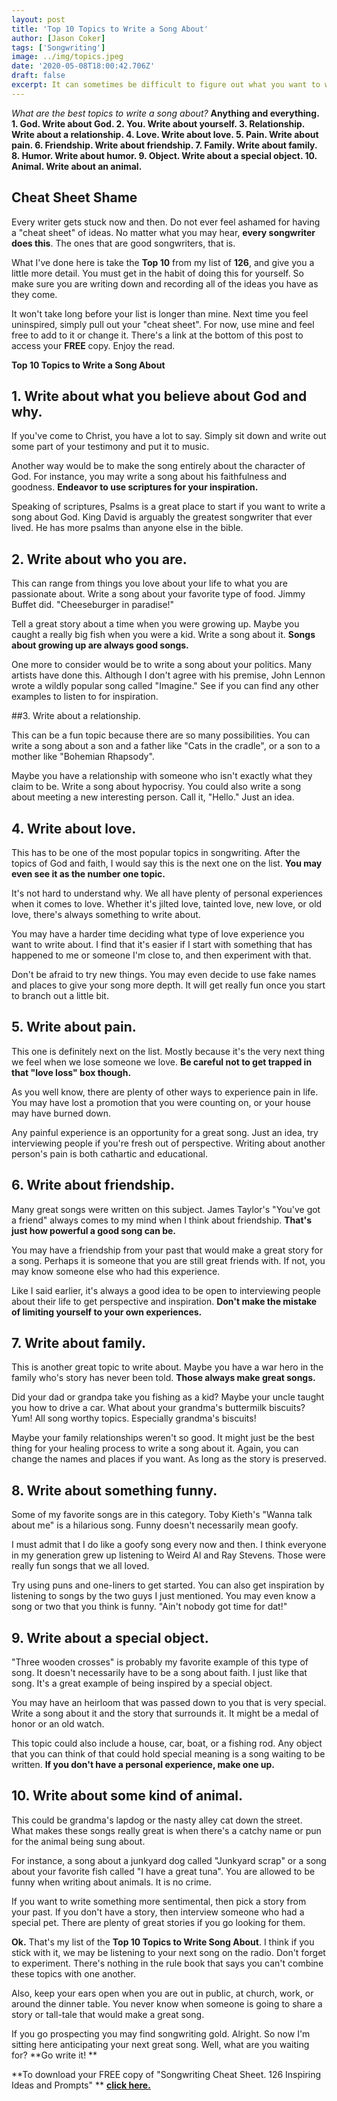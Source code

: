```yaml
---
layout: post
title: 'Top 10 Topics to Write a Song About'
author: [Jason Coker]
tags: ['Songwriting']
image: ../img/topics.jpeg
date: '2020-05-08T18:00:42.706Z'
draft: false
excerpt: It can sometimes be difficult to figure out what you want to write about. It's been nearly 25 years now, and I've gotten stuck more than a couple of times myself. So I have compiled a list of 10 great topics that have always helped me out of that quagmire. Use this list to write your next great song.
---
```



*What are the best topics to write a song about?* **Anything and everything. 1. God. Write about God. 2. You. Write about yourself. 3. Relationship. Write about a relationship. 4. Love. Write about love. 5. Pain. Write about pain. 6. Friendship. Write about friendship. 7. Family. Write about family. 8. Humor. Write about humor. 9. Object. Write about a special object. 10. Animal. Write about an animal.**

## Cheat Sheet Shame

Every writer gets stuck now and then. Do not ever feel ashamed for having a "cheat sheet" of ideas. No matter what you may hear, **every songwriter does this**. The ones that are good songwriters, that is.

What I've done here is take the **Top 10** from my list of **126**, and give you a little more detail. You must get in the habit of doing this for yourself. So make sure you are writing down and recording all of the ideas you have as they come.

It won't take long before your list is longer than mine. Next time you feel uninspired, simply pull out your "cheat sheet". For now, use mine and feel free to add to it or change it. There's a link at the bottom of this post to access your **FREE** copy. Enjoy the read.

**Top 10 Topics to Write a Song About**

## 1. Write about what you believe about God and why. 

If you've come to Christ, you have a lot to say. Simply sit down and write out some part of your testimony and put it to music.

Another way would be to make the song entirely about the character of God. For instance, you may write a song about his faithfulness and goodness. **Endeavor to use scriptures for your inspiration.**

Speaking of scriptures, Psalms is a great place to start if you want to write a song about God. King David is arguably the greatest songwriter that ever lived. He has more psalms than anyone else in the bible.

## 2. Write about who you are.

This can range from things you love about your life to what you are passionate about. Write a song about your favorite type of food. Jimmy Buffet did. "Cheeseburger in paradise!"

Tell a great story about a time when you were growing up. Maybe you caught a really big fish when you were a kid. Write a song about it. **Songs about growing up are always good songs.**

One more to consider would be to write a song about your politics. Many artists have done this. Although I don't agree with his premise, John Lennon wrote a wildly popular song called "Imagine." See if you can find any other examples to listen to for inspiration.

##3. Write about a relationship. 

This can be a fun topic because there are so many possibilities. You can write a song about a son and a father like "Cats in the cradle", or a son to a mother like "Bohemian Rhapsody".

Maybe you have a relationship with someone who isn't exactly what they claim to be. Write a song about hypocrisy. You could also write a song about meeting a new interesting person. Call it, "Hello." Just an idea.

## 4. Write about love. 

This has to be one of the most popular topics in songwriting. After the topics of God and faith, I would say this is the next one on the list. **You may even see it as the number one topic.**

It's not hard to understand why. We all have plenty of personal experiences when it comes to love. Whether it's jilted love, tainted love, new love, or old love, there's always something to write about.

You may have a harder time deciding what type of love experience you want to write about. I find that it's easier if I start with something that has happened to me or someone I'm close to, and then experiment with that.

Don't be afraid to try new things. You may even decide to use fake names and places to give your song more depth. It will get really fun once you start to branch out a little bit.

## 5. Write about pain. 

This one is definitely next on the list. Mostly because it's the very next thing we feel when we lose someone we love. **Be careful not to get trapped in that "love loss" box though.**

As you well know, there are plenty of other ways to experience pain in life. You may have lost a promotion that you were counting on, or your house may have burned down.

Any painful experience is an opportunity for a great song. Just an idea, try interviewing people if you're fresh out of perspective. Writing about another person's pain is both cathartic and educational.

## 6. Write about friendship. 

Many great songs were written on this subject. James Taylor's "You've got a friend" always comes to my mind when I think about friendship. **That's just how powerful a good song can be.**

You may have a friendship from your past that would make a great story for a song. Perhaps it is someone that you are still great friends with. If not, you may know someone else who had this experience.

Like I said earlier, it's always a good idea to be open to interviewing people about their life to get perspective and inspiration. **Don't make the mistake of limiting yourself to your own experiences.**

## 7. Write about family. 

This is another great topic to write about. Maybe you have a war hero in the family who's story has never been told. **Those always make great songs.**

Did your dad or grandpa take you fishing as a kid? Maybe your uncle taught you how to drive a car. What about your grandma's buttermilk biscuits? Yum! All song worthy topics. Especially grandma's biscuits!

Maybe your family relationships weren't so good. It might just be the best thing for your healing process to write a song about it. Again, you can change the names and places if you want. As long as the story is preserved.

## 8. Write about something funny. 

Some of my favorite songs are in this category. Toby Kieth's "Wanna talk about me" is a hilarious song. Funny doesn't necessarily mean goofy.

I must admit that I do like a goofy song every now and then. I think everyone in my generation grew up listening to Weird Al and Ray Stevens. Those were really fun songs that we all loved.

Try using puns and one-liners to get started. You can also get inspiration by listening to songs by the two guys I just mentioned. You may even know a song or two that you think is funny. "Ain't nobody got time for dat!"

## 9. Write about a special object. 

"Three wooden crosses" is probably my favorite example of this type of song. It doesn't necessarily have to be a song about faith. I just like that song. It's a great example of being inspired by a special object.

You may have an heirloom that was passed down to you that is very special. Write a song about it and the story that surrounds it. It might be a medal of honor or an old watch.

This topic could also include a house, car, boat, or a fishing rod. Any object that you can think of that could hold special meaning is a song waiting to be written. **If you don't have a personal experience, make one up.**

## 10. Write about some kind of animal. 

This could be grandma's lapdog or the nasty alley cat down the street. What makes these songs really great is when there's a catchy name or pun for the animal being sung about.

For instance, a song about a junkyard dog called "Junkyard scrap" or a song about your favorite fish called "I have a great tuna". You are allowed to be funny when writing about animals. It is no crime.

If you want to write something more sentimental, then pick a story from your past. If you don't have a story, then interview someone who had a special pet. There are plenty of great stories if you go looking for them.

**Ok.** That's my list of the **Top 10 Topics to Write Song About**. I think if you stick with it, we may be listening to your next song on the radio. Don't forget to experiment. There's nothing in the rule book that says you can't combine these topics with one another.

Also, keep your ears open when you are out in public, at church, work, or around the dinner table. You never know when someone is going to share a story or tall-tale that would make a great song.

If you go prospecting you may find songwriting gold. Alright. So now I'm sitting here anticipating your next great song. Well, what are you waiting for? **Go write it! **

**To download your FREE copy of "Songwriting Cheat Sheet. 126 Inspiring Ideas and Prompts" ** [**click here.**](https://mysongpro.com/posts/songwriting-cheat-sheet-126-inspiring-ideas-and-prompts/)

